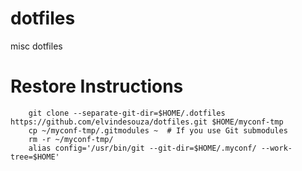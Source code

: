 # dotfiles
misc dotfiles

# Restore Instructions
```
    git clone --separate-git-dir=$HOME/.dotfiles https://github.com/elvindesouza/dotfiles.git $HOME/myconf-tmp
    cp ~/myconf-tmp/.gitmodules ~  # If you use Git submodules
    rm -r ~/myconf-tmp/
    alias config='/usr/bin/git --git-dir=$HOME/.myconf/ --work-tree=$HOME'
```
